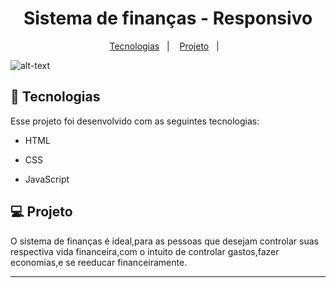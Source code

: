 ##

<h1 align="center">
Sistema de finanças - Responsivo
</h1>

<p align="center">
  <a href="#-tecnologias">Tecnologias</a>&nbsp;&nbsp;&nbsp;|&nbsp;&nbsp;&nbsp;
  <a href="#-projeto">Projeto</a>&nbsp;&nbsp;&nbsp;|&nbsp;&nbsp;&nbsp;
 </p>

![alt-text](https://https://github.com/LeonardoLamoia/Finance-System/blob/main/finanças%20(1).gif)

## 🚀 Tecnologias

Esse projeto foi desenvolvido com as seguintes tecnologias:

- HTML
- CSS
- JavaScript

  </ul>
  
 ## 💻 Projeto
O sistema de finanças é ideal,para as pessoas que desejam controlar suas respectiva vida financeira,com o intuito de controlar gastos,fazer economias,e se reeducar financeiramente.

----
